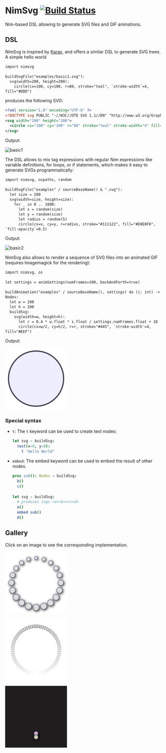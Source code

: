# NimSvg  [![Build Status](https://travis-ci.org/bluenote10/NimSvg.svg?branch=master)](https://travis-ci.org/bluenote10/NimSvg)

Nim-based DSL allowing to generate SVG files and GIF animations.

## DSL

NimSvg is inspired by [Karax](https://github.com/pragmagic/karax), and offers a similar DSL to generate SVG trees.
A simple hello world

```nimrod
import nimsvg

buildSvgFile("examples/basic1.svg"):
  svg(width=200, height=200):
    circle(cx=100, cy=100, r=80, stroke="teal", `stroke-width`=4, fill="#DDD")
```

produces the following SVG:

```svg
<?xml version="1.0" encoding="UTF-8" ?>
<!DOCTYPE svg PUBLIC "-//W3C//DTD SVG 1.1//EN" "http://www.w3.org/Graphics/SVG/1.1/DTD/svg11.dtd">
<svg width="200" height="200">
  <circle cx="100" cy="100" r="80" stroke="teal" stroke-width="4" fill="#DDD"/>
</svg>
```

Output:

![basic1](https://rawgit.com/bluenote10/NimSvg/master/examples/basic1.svg?sanitize=true)

The DSL allows to mix tag expressions with regular Nim expressions like variable definitions, for loops, or if statements,
which makes it easy to generate SVGs programmatically:

```nimrod
import nimsvg, ospaths, random

buildSvgFile("examples" / sourceBaseName() & ".svg"):
  let size = 200
  svg(width=size, height=size):
    for _ in 0 .. 1000:
      let x = random(size)
      let y = random(size)
      let radius = random(5)
      circle(cx=x, cy=y, r=radius, stroke="#111122", fill="#E0E0F0", `fill-opacity`=0.5)
```

Output:

![basic2](https://rawgit.com/bluenote10/NimSvg/master/examples/basic2.svg?sanitize=true)

NimSvg also allows to render a sequence of SVG files into an animated GIF (requires Imagemagick for the rendering):

```nimrod
import nimsvg, os

let settings = animSettings(numFrames=100, backAndForth=true)

buildAnimation("examples" / sourceBaseName(), settings) do (i: int) -> Nodes:
  let w = 200
  let h = 200
  buildSvg:
    svg(width=w, height=h):
      let r = 0.4 * w.float * i.float / settings.numFrames.float + 10
      circle(cx=w/2, cy=h/2, r=r, stroke="#445", `stroke-width`=4, fill="#EEF")
```

Output:

[![animation1](examples/animation1.gif)](examples/animation1.nim)

### Special syntax

- `t`: The `t` keyword can be used to create text nodes:
  ```nim
  let svg = buildSvg:
    text(x=0, y=0):
      t "Hello World"
  ```


- `embed`: The embed keyword can be used to embed the result of other nodes.
  ```nim
  proc sub(): Nodes = buildSvg:
    b()
    c()

  let svg = buildSvg:
    # produces tags <a><b><c><d>
    a()
    embed sub()
    d()
  ```

## Gallery

Click on an image to see the corresponding implementation.

[![spinner1](examples/spinner1.gif)](examples/spinner1.nim)

[![spinner2](examples/spinner2.gif)](examples/spinner2.nim)

[![spinner3](examples/spinner3.gif)](examples/spinner3.nim)
